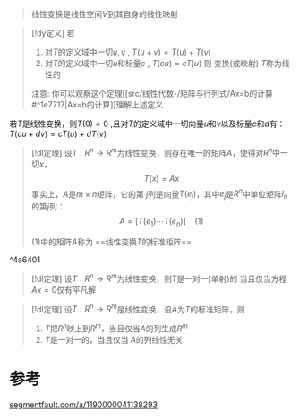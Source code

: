 
> 线性变换是线性空间$V$到其自身的线性映射


> [!dy定义] 
> 若
> 1. 对$T$的定义域中一切$u,v$ , $T(u+v)=T(u)+T(v)$
> 2. 对$T$的定义域中一切$u$和标量$c$ , $T(cu)=cT(u)$
> 则 变换(或映射) $T$称为线性的
> 
> 注意: 你可以观察这个定理[[src/线性代数-/矩阵与行列式/Ax=b的计算#^1e7717|Ax=b的计算]]理解上述定义


若$T$是线性变换，则$T(0)=0$ ,且对$T$的定义域中一切向量$u$和$v$以及标量$c$和$d$有：$T(cu+dv) =cT(u)+dT(v)$



> [!dl定理] 
> 设$T:R^{n}\rightarrow R^{m}$为线性变换，则存在唯一的矩阵$A$，使得对$R^{n}$中一切$x$，$$T(x)=Ax$$
> 事实上，$A$是$m\times n$矩阵，它的第 $j$列是向量$T(e_j)$，其中$e_j$是$R^{n}$中单位矩阵$I_n$的第$j$列：$$A=[T(e_1) \dotsb T(e_n)]~~~~(1)$$
> 
> (1)中的矩阵$A$称为 ==线性变换$T$的标准矩阵==

^4a6401


> [!dl定理] 
> 设$T:R^{n}\rightarrow R^{m}$为线性变换，则$T$是一对一(单射)的 当且仅当方程$Ax=0$仅有平凡解

> [!dl定理] 
> 设$T:R^{n}\rightarrow R^{m}$是线性变换，设$A$为$T$的标准矩阵，则
> 1. $T$把$R^{n}$映上到$R^{m}$，当且仅当$A$的列生成$R^{m}$
> 2. $T$是一对一的，当且仅当 $A$的列线性无关





# 参考
[segmentfault.com/a/1190000041138293](https://segmentfault.com/a/1190000041138293)
